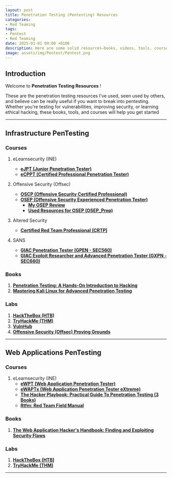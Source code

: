 ```yaml
---
layout: post
title: Penetration Testing (Pentesting) Resources
categories:
- Red Teaming
tags:
- Pentest
- Red Teaming
date: 2025-01-01 09:00 +0100
description: Here are some solid resources—books, videos, tools, courses, and more—to help you master penetration testing and find security vulnerabilities.
image: assets/img/Pentest/Pentest.png
---
```


## Introduction
Welcome to __Penetration Testing Resources__ !

These are the penetration testing resources I’ve used, seen used by others, and believe can be really useful if you want to break into pentesting. Whether you're testing for vulnerabilities, improving security, or learning ethical hacking, these books, tools, and courses will help you get started

---
## Infrastructure PenTesting
### Courses
1. eLearnsecurity (INE)
    - [**eJPT (Junior Penetration Tester)**](https://security.ine.com/certifications/ejpt-certification/)
    - [**eCPPT (Certified Professional Penetration Tester)**](https://security.ine.com/certifications/ecppt-certification/)

2. Offensive Security (Offsec)
    - [**OSCP (Offensive Security Certified Professional)**](https://www.offsec.com/courses/pen-200/)
    - [**OSEP (Offensive Security Experienced Penetration Tester)**](https://www.offsec.com/courses/pen-300/)
        - [**My OSEP Review**](https://ghnimiwael.github.io/posts/OSEP-Review/)
        - [**Used Resources for OSEP (OSEP_Prep)**](https://github.com/GhnimiWael/OSEP_Prep)

3. Altered Security
    - [**Certified Red Team Professional (CRTP)**](https://www.alteredsecurity.com/post/certified-red-team-professional-crtp)
 
4. SANS
    - [**GIAC Penetration Tester (GPEN - SEC560)**](https://www.sans.org/cyber-security-courses/enterprise-penetration-testing/)
    - [**GIAC Exploit Researcher and Advanced Penetration Tester (GXPN - SEC660)**](https://www.sans.org/cyber-security-courses/advanced-penetration-testing-exploits-ethical-hacking/)

### Books
1. [**Penetration Testing: A Hands-On Introduction to Hacking**](https://www.amazon.com/Penetration-Testing-Hands-Introduction-Hacking/dp/1593275641/)
2. [**Mastering Kali Linux for Advanced Penetration Testing**](https://www.amazon.com/Mastering-Linux-Advanced-Penetration-Testing/dp/178934056X/)

### Labs
1. [**HackTheBox (HTB)**](https://www.hackthebox.com/)
2. [**TryHackMe (THM)**](https://tryhackme.com/)
3. [**VulnHub**](https://www.vulnhub.com/)
4. [**Offensive Security (Offsec) Proving Grounds**](https://www.offsec.com/labs/individual/)

---
## Web Applications PenTesting
### Courses
1. eLearnsecurity (INE)
    - [**eWPT (Web Application Penetration Tester)**](https://security.ine.com/certifications/ewpt-certification/)
    - [**eWAPTx (Web Application Penetration Tester eXtreme)**](https://security.ine.com/certifications/ewptx-certification/)
    - [**The Hacker Playbook: Practical Guide To Penetration Testing (3 Books)**](https://www.amazon.com/stores/Peter-Kim/author/B00J12259C?ref=ap_rdr&isDramIntegrated=true&shoppingPortalEnabled=true)
    - [**Rtfm: Red Team Field Manual**](https://www.amazon.com/Rtfm-Red-Team-Field-Manual/dp/1494295504/)

### Books
1. [**The Web Application Hacker's Handbook: Finding and Exploiting Security Flaws**](https://www.amazon.com/Web-Application-Hackers-Handbook-Exploiting/dp/1118026470/)

### Labs
1. [**HackTheBox (HTB)**](https://www.hackthebox.com/)
2. [**TryHackMe (THM)**](https://tryhackme.com/)



---